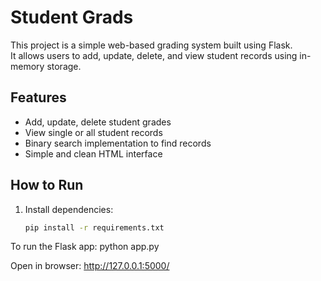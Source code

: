 # Student Grads

This project is a simple web-based grading system built using Flask.  
It allows users to add, update, delete, and view student records using in-memory storage.

## Features
- Add, update, delete student grades
- View single or all student records
- Binary search implementation to find records
- Simple and clean HTML interface

## How to Run
1. Install dependencies:
   ```bash
   pip install -r requirements.txt


To run the Flask app:
python app.py

Open in browser:
http://127.0.0.1:5000/

